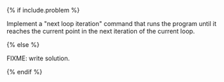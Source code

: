 {% if include.problem %}

Implement a "next loop iteration" command that runs the program
until it reaches the current point in the next iteration of the current loop.

{% else %}

FIXME: write solution.

{% endif %}
